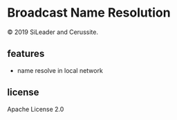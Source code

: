 # Broadcast Name Resolution

&copy; 2019 SiLeader and Cerussite.

## features
+ name resolve in local network

## license
Apache License 2.0
